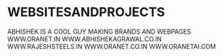 # WEBSITESANDPROJECTS
ABHISHEK IS A COOL GUY MAKING BRANDS AND WEBPAGES
WWW.ORANET.IN 
WWW.ABHISHEKAGRAWAL.CO.IN
WWW.RAJESHSTEELS.IN
WWW.ORANET.CO.IN
WWW.ORANETAI.COM

